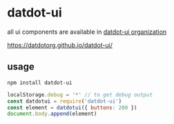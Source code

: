 # datdot-ui
all ui components are available in [datdot-ui organization](https://github.com/datdot-ui)

https://datdotorg.github.io/datdot-ui/

## usage
`npm install datdot-ui`
```js
localStorage.debug = '*' // to get debug output
const datdotui = require('datdot-ui')
const element = datdotui({ buttons: 200 })
document.body.append(element)
```

